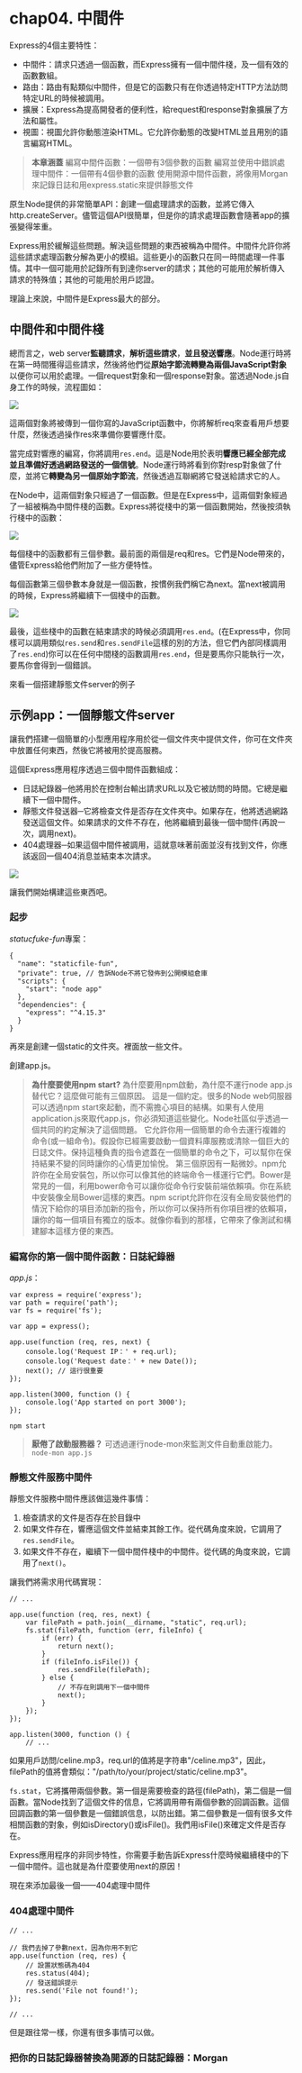 # chap04. 中間件

Express的4個主要特性：

- 中間件：請求只透過一個函數，而Express擁有一個中間件棧，及一個有效的函數數組。
- 路由：路由有點類似中間件，但是它的函數只有在你透過特定HTTP方法訪問特定URL的時候被調用。
- 擴展：Express為提高開發者的便利性，給request和response對象擴展了方法和屬性。
- 視圖：視圖允許你動態渲染HTML。它允許你動態的改變HTML並且用別的語言編寫HTML。

>**本章涵蓋**
>編寫中間件函數：一個帶有3個參數的函數
>編寫並使用中錯誤處理中間件：一個帶有4個參數的函數
>使用開源中間件函數，將像用Morgan來記錄日誌和用express.static來提供靜態文件

原生Node提供的非常簡單API：創建一個處理請求的函數，並將它傳入http.createServer。儘管這個API很簡單，但是你的請求處理函數會隨著app的擴張變得笨重。

Express用於緩解這些問題。解決這些問題的東西被稱為中間件。中間件允許你將這些請求處理函數分解為更小的模組。這些更小的函數只在同一時間處理一件事情。其中一個可能用於記錄所有到達你server的請求；其他的可能用於解析傳入請求的特殊值；其他的可能用於用戶認證。

理論上來說，中間件是Express最大的部分。

## 中間件和中間件棧

總而言之，web server**監聽請求**，**解析這些請求**，**並且發送響應**。Node運行時將在第一時間獲得這些請求，然後將他們從**原始字節流轉變為兩個JavaScript對象**以便你可以用於處理。一個request對象和一個response對象。當透過Node.js自身工作的時候，流程圖如：

![](http://i.imgur.com/vMI5YQ4.png)

這兩個對象將被傳到一個你寫的JavaScript函數中，你將解析req來查看用戶想要什麼，然後透過操作res來準備你要響應什麼。

當完成對響應的編寫，你將調用`res.end`。這是Node用於表明**響應已經全部完成並且準備好透過網路發送的一個信號**。Node運行時將看到你對resp對象做了什麼，並將它**轉變為另一個原始字節流**，然後透過互聯網將它發送給請求它的人。

在Node中，這兩個對象只經過了一個函數。但是在Express中，這兩個對象經過了一組被稱為中間件棧的函數。Express將從棧中的第一個函數開始，然後按須執行棧中的函數：

![](http://i.imgur.com/W3Tx5Mn.png)

每個棧中的函數都有三個參數。最前面的兩個是req和res。它們是Node帶來的，儘管Express給他們附加了一些方便特性。

每個函數第三個參數本身就是一個函數，按慣例我們稱它為next。當next被調用的時候，Express將繼續下一個棧中的函數。

![](http://i.imgur.com/YqPrFLW.png)

最後，這些棧中的函數在結束請求的時候必須調用`res.end`。(在Express中，你同樣可以調用類似`res.send`和`res.sendFile`這樣的別的方法，但它們內部同樣調用了`res.end`)你可以在任何中間棧的函數調用`res.end`，但是要馬你只能執行一次，要馬你會得到一個錯誤。

來看一個搭建靜態文件server的例子

## 示例app：一個靜態文件server

讓我們搭建一個簡單的小型應用程序用於從一個文件夾中提供文件，你可在文件夾中放置任何東西，然後它將被用於提高服務。

這個Express應用程序透過三個中間件函數組成：

- 日誌紀錄器─他將用於在控制台輸出請求URL以及它被訪問的時間。它總是繼續下一個中間件。
- 靜態文件發送器─它將檢查文件是否存在文件夾中。如果存在，他將透過網路發送這個文件。如果請求的文件不存在，他將繼續到最後一個中間件(再說一次，調用next)。
- 404處理器─如果這個中間件被調用，這就意味著前面並沒有找到文件，你應該返回一個404消息並結束本次請求。

![](http://i.imgur.com/XhSOjsg.png)

讓我們開始構建這些東西吧。

### 起步

*statucfuke-fun*專案：

```
{
  "name": "staticfile-fun",
  "private": true, // 告訴Node不將它發佈到公開模組倉庫
  "scripts": {
    "start": "node app"
  },
  "dependencies": {
    "express": "^4.15.3"
  }
}
```

再來是創建一個static的文件夾。裡面放一些文件。

創建app.js。

>**為什麼要使用npm start?**
>為什麼要用npm啟動，為什麼不運行node app.js替代它？這麼做可能有三個原因。
>這是一個約定。很多的Node web伺服器可以透過npm start來起動，而不需擔心項目的結構。如果有人使用application.js來取代app.js，你必須知道這些變化。Node社區似乎透過一個共同的約定解決了這個問題。
>它允許你用一個簡單的命令去運行複雜的命令(或一組命令)。假設你已經需要啟動一個資料庫服務或清除一個巨大的日誌文件。保持這種負責的指令遮蓋在一個簡單的命令之下，可以幫你在保持結果不變的同時讓你的心情更加愉悅。
>第三個原因有一點微妙。npm允許你在全局安裝包，所以你可以像其他的終端命令一樣運行它們。Bower是常見的一個，利用bower命令可以讓你從命令行安裝前端依賴項。你在系統中安裝像全局Bower這樣的東西。npm script允許你在沒有全局安裝他們的情況下給你的項目添加新的指令，所以你可以保持所有你項目裡的依賴項，讓你的每一個項目有獨立的版本。就像你看到的那樣，它帶來了像測試和構建腳本這樣方便的東西。

### 編寫你的第一個中間件函數：日誌紀錄器

*app.js*：

```
var express = require('express');
var path = require('path');
var fs = require('fs');

var app = express();

app.use(function (req, res, next) {
    console.log('Request IP：' + req.url);
    console.log('Request date：' + new Date());
    next(); // 這行很重要
});

app.listen(3000, function () {
    console.log('App started on port 3000');
});
```

```
npm start
```

>**厭倦了啟動服務器？**
>可透過運行node-mon來監測文件自動重啟能力。`node-mon app.js`

### 靜態文件服務中間件

靜態文件服務中間件應該做這幾件事情：

1. 檢查請求的文件是否存在於目錄中
2. 如果文件存在，響應這個文件並結束其餘工作。從代碼角度來說，它調用了`res.sendFile`。
3. 如果文件不存在，繼續下一個中間件棧中的中間件。從代碼的角度來說，它調用了`next()`。

讓我們將需求用代碼實現：

```
// ...

app.use(function (req, res, next) {
    var filePath = path.join(__dirname, "static", req.url);
    fs.stat(filePath, function (err, fileInfo) {
        if (err) {
            return next();
        }
        if (fileInfo.isFile()) {
            res.sendFile(filePath);
        } else {
            // 不存在則調用下一個中間件
            next();
        }
    });
});

app.listen(3000, function () {
    // ...
```

如果用戶訪問/celine.mp3，req.url的值將是字符串"/celine.mp3"，因此，filePath的值將會類似："/path/to/your/project/static/celine.mp3"。

`fs.stat`，它將攜帶兩個參數。第一個是需要檢查的路徑(filePath)，第二個是一個函數。當Node找到了這個文件的信息，它將調用帶有兩個參數的回調函數。這個回調函數的第一個參數是一個錯誤信息，以防出錯。第二個參數是一個有很多文件相關函數的對象，例如isDirectory()或isFile()。我們用isFile()來確定文件是否存在。

Express應用程序的非同步特性，你需要手動告訴Express什麼時候繼續棧中的下一個中間件。這也就是為什麼要使用next的原因！

現在來添加最後一個——404處理中間件

### 404處理中間件

```
// ...

// 我們去掉了參數next，因為你用不到它
app.use(function (req, res) {
    // 設置狀態碼為404
    res.status(404);
    // 發送錯誤提示
    res.send('File not found!');
});

// ...
```

但是跟往常一樣，你還有很多事情可以做。

### 把你的日誌記錄器替換為開源的日誌記錄器：Morgan